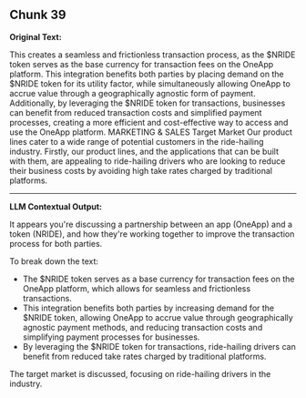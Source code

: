 ## Chunk 39

**Original Text:**

This creates a seamless and frictionless transaction process, as the $NRIDE
token serves as the base currency for transaction fees on the OneApp platform. This integration benefits
both parties by placing demand on the $NRIDE token for its utility factor, while simultaneously allowing
OneApp to accrue value through a geographically agnostic form of payment. Additionally, by leveraging
the $NRIDE token for transactions, businesses can benefit from reduced transaction costs and simplified
payment processes, creating a more efficient and cost-effective way to access and use the OneApp
platform. MARKETING & SALES
Target Market
Our product lines cater to a wide range of potential customers in the ride-hailing industry. Firstly, our
product lines, and the applications that can be built with them, are appealing to ride-hailing drivers who
are looking to reduce their business costs by avoiding high take rates charged by traditional platforms.

---

**LLM Contextual Output:**

It appears you're discussing a partnership between an app (OneApp) and a token (NRIDE), and how they're working together to improve the transaction process for both parties.

To break down the text:

* The $NRIDE token serves as a base currency for transaction fees on the OneApp platform, which allows for seamless and frictionless transactions.
* This integration benefits both parties by increasing demand for the $NRIDE token, allowing OneApp to accrue value through geographically agnostic payment methods, and reducing transaction costs and simplifying payment processes for businesses.
* By leveraging the $NRIDE token for transactions, ride-hailing drivers can benefit from reduced take rates charged by traditional platforms.

The target market is discussed, focusing on ride-hailing drivers in the industry.
